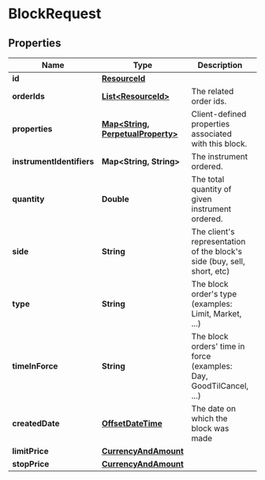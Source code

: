 

# BlockRequest

## Properties

Name | Type | Description | Notes
------------ | ------------- | ------------- | -------------
**id** | [**ResourceId**](ResourceId.md) |  | 
**orderIds** | [**List&lt;ResourceId&gt;**](ResourceId.md) | The related order ids. | 
**properties** | [**Map&lt;String, PerpetualProperty&gt;**](PerpetualProperty.md) | Client-defined properties associated with this block. |  [optional]
**instrumentIdentifiers** | **Map&lt;String, String&gt;** | The instrument ordered. | 
**quantity** | **Double** | The total quantity of given instrument ordered. | 
**side** | **String** | The client&#39;s representation of the block&#39;s side (buy, sell, short, etc) | 
**type** | **String** | The block order&#39;s type (examples: Limit, Market, ...) | 
**timeInForce** | **String** | The block orders&#39; time in force (examples: Day, GoodTilCancel, ...) | 
**createdDate** | [**OffsetDateTime**](OffsetDateTime.md) | The date on which the block was made | 
**limitPrice** | [**CurrencyAndAmount**](CurrencyAndAmount.md) |  |  [optional]
**stopPrice** | [**CurrencyAndAmount**](CurrencyAndAmount.md) |  |  [optional]



